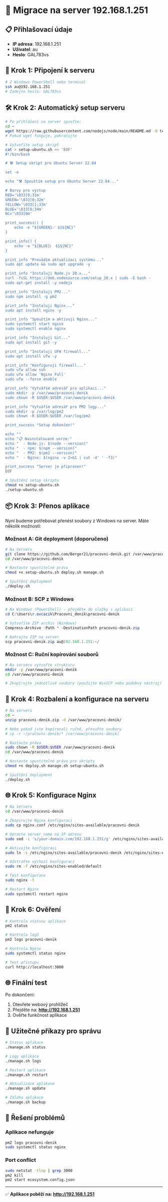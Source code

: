 # 🚀 Migrace na server 192.168.1.251

## 📋 Přihlašovací údaje
- **IP adresa**: 192.168.1.251
- **Uživatel**: au
- **Heslo**: GAL783vs

## 🔧 Krok 1: Připojení k serveru

```bash
# Z Windows PowerShell nebo terminál
ssh au@192.168.1.251
# Zadejte heslo: GAL783vs
```

## 🛠️ Krok 2: Automatický setup serveru

```bash
# Po přihlášení na server spusťte:
cd ~
wget https://raw.githubusercontent.com/nodejs/node/main/README.md -O test.txt && rm test.txt
# Pokud wget funguje, pokračujte

# Vytvoříte setup skript
cat > setup-ubuntu.sh << 'EOF'
#!/bin/bash

# 🛠️ Setup skript pro Ubuntu Server 22.04

set -e

echo "🛠️ Spouštím setup pro Ubuntu Server 22.04..."

# Barvy pro výstup
RED='\033[0;31m'
GREEN='\033[0;32m'
YELLOW='\033[1;33m'
BLUE='\033[0;34m'
NC='\033[0m'

print_success() {
    echo -e "${GREEN}✅ $1${NC}"
}

print_info() {
    echo -e "${BLUE}ℹ️  $1${NC}"
}

print_info "Provádím aktualizaci systému..."
sudo apt update && sudo apt upgrade -y

print_info "Instaluji Node.js 20.x..."
curl -fsSL https://deb.nodesource.com/setup_20.x | sudo -E bash -
sudo apt-get install -y nodejs

print_info "Instaluji PM2..."
sudo npm install -g pm2

print_info "Instaluji Nginx..."
sudo apt install nginx -y

print_info "Spouštím a aktivuji Nginx..."
sudo systemctl start nginx
sudo systemctl enable nginx

print_info "Instaluji Git..."
sudo apt install git -y

print_info "Instaluji UFW firewall..."
sudo apt install ufw -y

print_info "Konfiguruji firewall..."
sudo ufw allow ssh
sudo ufw allow 'Nginx Full'
sudo ufw --force enable

print_info "Vytvářím adresář pro aplikaci..."
sudo mkdir -p /var/www/pracovni-denik
sudo chown -R $USER:$USER /var/www/pracovni-denik

print_info "Vytvářím adresář pro PM2 logy..."
sudo mkdir -p /var/log/pm2
sudo chown -R $USER:$USER /var/log/pm2

print_success "Setup dokončen!"

echo ""
echo "📋 Nainstalované verze:"
echo "  - Node.js: $(node --version)"
echo "  - npm: $(npm --version)"
echo "  - PM2: $(pm2 --version)"
echo "  - Nginx: $(nginx -v 2>&1 | cut -d' ' -f3)"

print_success "Server je připraven!"
EOF

# Spuštění setup skriptu
chmod +x setup-ubuntu.sh
./setup-ubuntu.sh
```

## 📦 Krok 3: Přenos aplikace

Nyní budeme potřebovat přenést soubory z Windows na server. Máte několik možností:

### Možnost A: Git deployment (doporučeno)

```bash
# Na serveru
git clone https://github.com/Berger21/pracovni-denik.git /var/www/pracovni-denik
cd /var/www/pracovni-denik

# Nastavte spustitelné práva
chmod +x setup-ubuntu.sh deploy.sh manage.sh

# Spuštění deployment
./deploy.sh
```

### Možnost B: SCP z Windows

```powershell
# Na Windows (PowerShell) - přejděte do složky s aplikací
cd C:\Users\r.ovcacik\Pracovni_denik\pracovni-denik

# Vytvoříte ZIP archiv (Windows)
Compress-Archive -Path * -DestinationPath pracovni-denik.zip

# Nahrajte ZIP na server
scp pracovni-denik.zip au@192.168.1.251:~/
```

### Možnost C: Ruční kopírování souborů

```bash
# Na serveru vytvořte strukturu
mkdir -p /var/www/pracovni-denik
cd /var/www/pracovni-denik

# Zkopírujte jednotlivé soubory (použijte WinSCP nebo podobný nástroj)
```

## 🔧 Krok 4: Rozbalení a konfigurace na serveru

```bash
# Na serveru
cd ~
unzip pracovni-denik.zip -d /var/www/pracovni-denik/

# Nebo pokud jste kopírovali ručně, přesuňte soubory
# cp -r ~/pracovni-denik/* /var/www/pracovni-denik/

# Nastavte práva
sudo chown -R $USER:$USER /var/www/pracovni-denik
cd /var/www/pracovni-denik

# Nastavte spustitelné práva pro skripty
chmod +x deploy.sh manage.sh setup-ubuntu.sh

# Spuštění deployment
./deploy.sh
```

## 🌐 Krok 5: Konfigurace Nginx

```bash
# Na serveru
cd /var/www/pracovni-denik

# Zkopírujte Nginx konfiguraci
sudo cp nginx.conf /etc/nginx/sites-available/pracovni-denik

# Upravte server_name na IP adresu
sudo sed -i 's/your-domain.com/192.168.1.251/g' /etc/nginx/sites-available/pracovni-denik

# Aktivujte konfiguraci
sudo ln -s /etc/nginx/sites-available/pracovni-denik /etc/nginx/sites-enabled/

# Odstraňte výchozí konfiguraci
sudo rm -f /etc/nginx/sites-enabled/default

# Test konfigurace
sudo nginx -t

# Restart Nginx
sudo systemctl restart nginx
```

## 🎯 Krok 6: Ověření

```bash
# Kontrola statusu aplikace
pm2 status

# Kontrola logů
pm2 logs pracovni-denik

# Kontrola Nginx
sudo systemctl status nginx

# Test přístupu
curl http://localhost:3000
```

## 🌐 Finální test

Po dokončení:
1. Otevřete webový prohlížeč
2. Přejděte na: **http://192.168.1.251**
3. Ověřte funkčnost aplikace

## 🔧 Užitečné příkazy pro správu

```bash
# Status aplikace
./manage.sh status

# Logy aplikace
./manage.sh logs

# Restart aplikace
./manage.sh restart

# Aktualizace aplikace
./manage.sh update

# Záloha aplikace
./manage.sh backup
```

## 🚨 Řešení problémů

### Aplikace nefunguje
```bash
pm2 logs pracovni-denik
sudo systemctl status nginx
```

### Port conflict
```bash
sudo netstat -tlnp | grep 3000
pm2 kill
pm2 start ecosystem.config.json
```

---

✅ **Aplikace poběží na: http://192.168.1.251**
